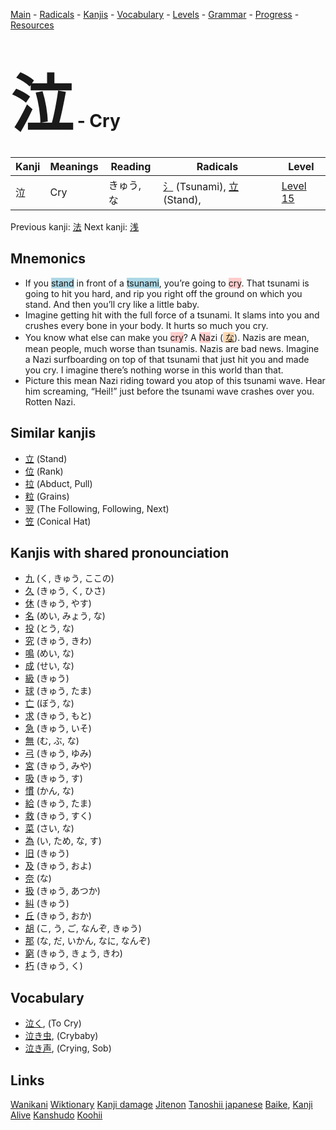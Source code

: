 <style> bigfont {font-size: 100px}</style>
[Main](../README.md) -
[Radicals](../radicals.md) -
[Kanjis](../kanjis.md) -
[Vocabulary](../vocabulary.md) -
[Levels](../levels.md) -
[Grammar](../grammar.md) - 
[Progress](../progress.md) -
[Resources](../resources.md)
# <bigfont> 泣</bigfont> - Cry 

| Kanji | Meanings | Reading | Radicals | Level |
| --- | --- | --- | --- | --- |
| 泣 | Cry | きゅう, な | [氵](../radicals/氵.md) (Tsunami), [立](../radicals/立.md) (Stand),  | [Level 15](../levels/wk_level15.md) |

Previous kanji: [法](法.md) Next kanji: [浅](浅.md) 

## Mnemonics
 * If you <span style="background-color:#ADD8E6"> stand</span> in front of a <span style="background-color:#ADD8E6"> tsunami</span>, you’re going to <span style="background-color:#ffcccb"> cry</span>. That tsunami is going to hit you hard, and rip you right off the ground on which you stand. And then you’ll cry like a little baby.
* Imagine getting hit with the full force of a tsunami. It slams into you and crushes every bone in your body. It hurts so much you cry.
* You know what else can make you <span style="background-color:#ffcccb"> cry</span>? A <span style="background-color:#ffcccb"> Na</span>zi (<span style="background-color:#fed8b1"> [な](https://jisho.org/search/な)</span>). Nazis are mean, mean people, much worse than tsunamis. Nazis are bad news. Imagine a Nazi surfboarding on top of that tsunami that just hit you and made you cry. I imagine there’s nothing worse in this world than that.
* Picture this mean Nazi riding toward you atop of this tsunami wave. Hear him screaming, “Heil!” just before the tsunami wave crashes over you. Rotten Nazi.


## Similar kanjis
 * [立](立.md) (Stand)
* [位](位.md) (Rank)
* [拉](拉.md) (Abduct, Pull)
* [粒](粒.md) (Grains)
* [翌](翌.md) (The Following, Following, Next)
* [笠](笠.md) (Conical Hat)



## Kanjis with shared pronounciation
 * [九](九.md) (く, きゅう, ここの)
* [久](久.md) (きゅう, く, ひさ)
* [休](休.md) (きゅう, やす)
* [名](名.md) (めい, みょう, な)
* [投](投.md) (とう, な)
* [究](究.md) (きゅう, きわ)
* [鳴](鳴.md) (めい, な)
* [成](成.md) (せい, な)
* [級](級.md) (きゅう)
* [球](球.md) (きゅう, たま)
* [亡](亡.md) (ぼう, な)
* [求](求.md) (きゅう, もと)
* [急](急.md) (きゅう, いそ)
* [無](無.md) (む, ぶ, な)
* [弓](弓.md) (きゅう, ゆみ)
* [宮](宮.md) (きゅう, みや)
* [吸](吸.md) (きゅう, す)
* [慣](慣.md) (かん, な)
* [給](給.md) (きゅう, たま)
* [救](救.md) (きゅう, すく)
* [菜](菜.md) (さい, な)
* [為](為.md) (い, ため, な, す)
* [旧](旧.md) (きゅう)
* [及](及.md) (きゅう, およ)
* [奈](奈.md) (な)
* [扱](扱.md) (きゅう, あつか)
* [糾](糾.md) (きゅう)
* [丘](丘.md) (きゅう, おか)
* [胡](胡.md) (こ, う, ご, なんぞ, きゅう)
* [那](那.md) (な, だ, いかん, なに, なんぞ)
* [窮](窮.md) (きゅう, きょう, きわ)
* [朽](朽.md) (きゅう, く)



## Vocabulary
 * [泣く](../vocabulary/泣.md), (To Cry)
* [泣き虫](../vocabulary/泣.md), (Crybaby)
* [泣き声](../vocabulary/泣.md), (Crying, Sob)




## Links 


[Wanikani](https://www.wanikani.com/kanji/泣)
[Wiktionary](https://en.wiktionary.org/wiki/泣)
[Kanji damage](http://www.kanjidamage.com/kanji/search?utf8=✓&q=泣)
[Jitenon](https://jitenon.com/kanji/泣)
[Tanoshii japanese](https://www.tanoshiijapanese.com/dictionary/kanji.cfm?k=泣)
[Baike](https://baike.baidu.com/item/泣),
[Kanji Alive](https://app.kanjialive.com/泣)
[Kanshudo](https://www.kanshudo.com/searchmn?q=泣)
[Koohii](https://kanji.koohii.com/study/kanji/泣)
